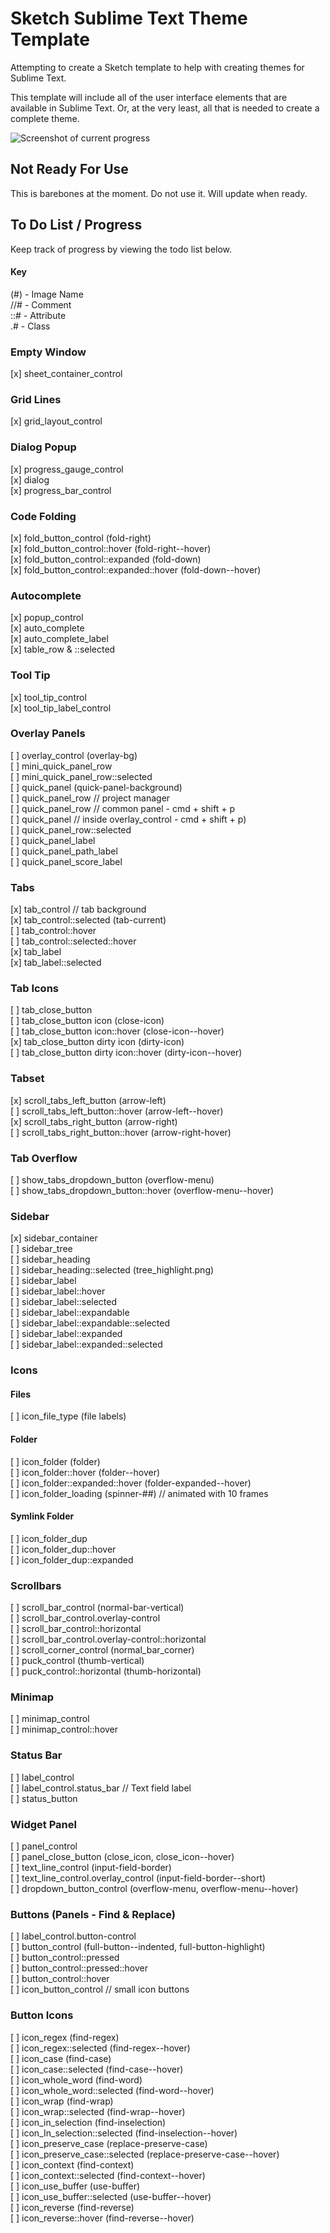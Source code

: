# Sketch Sublime Text Theme Template

Attempting to create a Sketch template to help with creating themes for Sublime Text.

This template will include all of the user interface elements that are available in Sublime Text. Or, at the very least, all that is needed to create a complete theme.

![Screenshot of current progress](http://dch.link/d7Ah/Image%202015-09-15%20at%201.13.43%20PM.png)

## Not Ready For Use

This is barebones at the moment. Do not use it. Will update when ready.

## To Do List / Progress

Keep track of progress by viewing the todo list below.

#### Key

(#) - Image Name  
//# - Comment  
::# - Attribute  
.# - Class  

### Empty Window

[x] sheet_container_control  

### Grid Lines

[x] grid_layout_control  

### Dialog Popup

[x] progress_gauge_control  
[x] dialog  
[x] progress_bar_control  

### Code Folding

[x] fold_button_control  (fold-right)  
[x] fold_button_control::hover  (fold-right--hover)  
[x] fold_button_control::expanded  (fold-down)  
[x] fold_button_control::expanded::hover  (fold-down--hover)  

### Autocomplete

[x] popup_control  
[x] auto_complete  
[x] auto_complete_label  
[x] table_row & ::selected  

### Tool Tip

[x] tool_tip_control  
[x] tool_tip_label_control  

### Overlay Panels

[ ] overlay_control  (overlay-bg)  
[ ] mini_quick_panel_row  
[ ] mini_quick_panel_row::selected  
[ ] quick_panel  (quick-panel-background)  
[ ] quick_panel_row  // project manager  
[ ] quick_panel_row  // common panel - cmd + shift + p  
[ ] quick_panel  // inside overlay_control - cmd + shift + p)  
[ ] quick_panel_row::selected  
[ ] quick_panel_label  
[ ] quick_panel_path_label  
[ ] quick_panel_score_label  

### Tabs

[x] tab_control  // tab background  
[x] tab_control::selected  (tab-current)  
[ ] tab_control::hover  
[ ] tab_control::selected::hover  
[x] tab_label  
[x] tab_label::selected  

### Tab Icons

[ ] tab_close_button  
[ ] tab_close_button icon  (close-icon)  
[ ] tab_close_button icon::hover  (close-icon--hover)  
[x] tab_close_button dirty icon  (dirty-icon)  
[ ] tab_close_button dirty icon::hover  (dirty-icon--hover)  

### Tabset

[x] scroll_tabs_left_button  (arrow-left)  
[ ] scroll_tabs_left_button::hover  (arrow-left--hover)  
[x] scroll_tabs_right_button  (arrow-right)  
[ ] scroll_tabs_right_button::hover  (arrow-right-hover)  

### Tab Overflow

[ ] show_tabs_dropdown_button  (overflow-menu)  
[ ] show_tabs_dropdown_button::hover  (overflow-menu--hover)  

### Sidebar

[x] sidebar_container  
[ ] sidebar_tree  
[ ] sidebar_heading  
[ ] sidebar_heading::selected (tree_highlight.png)  
[ ] sidebar_label  
[ ] sidebar_label::hover  
[ ] sidebar_label::selected  
[ ] sidebar_label::expandable  
[ ] sidebar_label::expandable::selected  
[ ] sidebar_label::expanded  
[ ] sidebar_label::expanded::selected  

### Icons

#### Files

[ ] icon_file_type (file labels)  

#### Folder

[ ] icon_folder  (folder)  
[ ] icon_folder::hover  (folder--hover)  
[ ] icon_folder::expanded::hover  (folder-expanded--hover)  
[ ] icon_folder_loading  (spinner-##)  // animated with 10 frames  

#### Symlink Folder

[ ] icon_folder_dup  
[ ] icon_folder_dup::hover  
[ ] icon_folder_dup::expanded  

### Scrollbars

[ ] scroll_bar_control  (normal-bar-vertical)  
[ ] scroll_bar_control.overlay-control  
[ ] scroll_bar_control::horizontal  
[ ] scroll_bar_control.overlay-control::horizontal  
[ ] scroll_corner_control  (normal_bar_corner)  
[ ] puck_control  (thumb-vertical)  
[ ] puck_control::horizontal  (thumb-horizontal)  

### Minimap

[ ] minimap_control  
[ ] minimap_control::hover  

### Status Bar

[ ] label_control  
[ ] label_control.status_bar  // Text field label  
[ ] status_button  

### Widget Panel

[ ] panel_control  
[ ] panel_close_button  (close_icon, close_icon--hover)  
[ ] text_line_control  (input-field-border)  
[ ] text_line_control.overlay_control  (input-field-border--short)  
[ ] dropdown_button_control  (overflow-menu, overflow-menu--hover)  

### Buttons (Panels - Find & Replace)

[ ] label_control.button-control  
[ ] button_control  (full-button--indented, full-button-highlight)  
[ ] button_control::pressed  
[ ] button_control::pressed::hover  
[ ] button_control::hover  
[ ] icon_button_control  // small icon buttons  

### Button Icons

[ ] icon_regex  (find-regex)  
[ ] icon_regex::selected  (find-regex--hover)  
[ ] icon_case  (find-case)  
[ ] icon_case::selected  (find-case--hover)  
[ ] icon_whole_word  (find-word)  
[ ] icon_whole_word::selected  (find-word--hover)  
[ ] icon_wrap  (find-wrap)  
[ ] icon_wrap::selected  (find-wrap--hover)  
[ ] icon_in_selection  (find-inselection)  
[ ] icon_In_selection::selected  (find-inselection--hover)  
[ ] icon_preserve_case  (replace-preserve-case)  
[ ] icon_preserve_case::selected  (replace-preserve-case--hover)  
[ ] icon_context  (find-context)  
[ ] icon_context::selected  (find-context--hover)  
[ ] icon_use_buffer  (use-buffer)  
[ ] icon_use_buffer::selected  (use-buffer--hover)  
[ ] icon_reverse  (find-reverse)  
[ ] icon_reverse::hover  (find-reverse--hover)  
